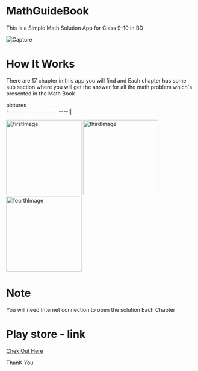 # MathGuideBook
This is a Simple Math Solution App for Class 9-10 in BD 

![Capture](https://user-images.githubusercontent.com/63700841/181443874-67ca8fc3-686e-4933-a4ee-ff0fd004d84a.PNG)


# How It Works

There are 17 chapter in this app you will find and Each chapter has some
sub section where you will get the answer for all the math problem which's
presented in the Math Book

pictures           
:-------------------------:|

<p float="left">
  <img src="https://user-images.githubusercontent.com/63700841/181445385-4d6580ff-a2bf-4c6c-afa9-1297ff0584eb.png" width="200" title="firstImage" />
  <img src="https://user-images.githubusercontent.com/63700841/181449475-958dd69a-9777-484f-9664-250ff0bd0699.png" width="200" title="thirdImage" /> 
  <img src="https://user-images.githubusercontent.com/63700841/181449671-0ea832e4-6294-459f-aba7-f0803428e995.png" width="200" title="fourthImage" /> 
  
</p>


# Note
You will need Internet connection to open the solution Each Chapter

# Play store - link


[Chek Out Here](https://play.google.com/store/apps/details?id=com.teamaspirant.mathguidebook)



ThanK You


